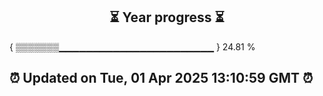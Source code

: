 
<h2 align="center">⏳ Year progress ⏳ </h2>

{ ▒▒▒▒▒▒▒▁▁▁▁▁▁▁▁▁▁▁▁▁▁▁▁▁▁▁▁▁▁▁ } 24.81 %

⏰ Updated on Tue, 01 Apr 2025 13:10:59 GMT ⏰
---






